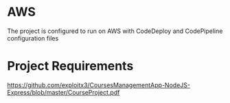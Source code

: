 # AWS
The project is configured to run on AWS with CodeDeploy and CodePipeline configuration files

# Project Requirements
https://github.com/exploitx3/CoursesManagementApp-NodeJS-Express/blob/master/CourseProject.pdf
